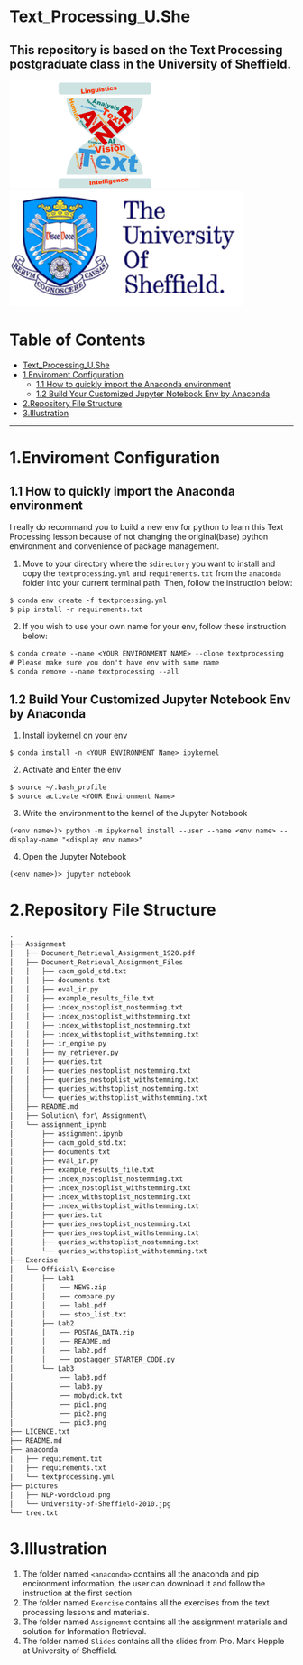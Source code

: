 Text_Processing_U.She
=========================
**This repository is based on the Text Processing postgraduate class in the University of Sheffield.** 
---

<img src="./pictures/NLP-wordcloud.png" alt="logo" style="zoom: 33%;" />

<img src="./pictures/University-of-Sheffield-2010.jpg" alt="University logo" style="zoom: 40.3%;" />

 

Table of Contents
=================

   * [Text_Processing_U.She](#text_processing_ushe)
   * [1.Enviroment Configuration](#1enviroment-configuration)
      * [1.1 How to quickly import the Anaconda environment](#11-how-to-quickly-import-the-anaconda-environment)
      * [1.2 Build Your Customized Jupyter Notebook Env by Anaconda](#12-build-your-customized-jupyter-notebook-env-by-anaconda)
   * [2.Repository File Structure](#2repository-file-structure)
   * [3.Illustration](#3illustration)
---



# 1.Enviroment Configuration

## 1.1 How to quickly import the Anaconda environment

I really do recommand you to build a new env for python to learn this Text Processing lesson because of not changing the original(base) python environment and convenience of package management.

1. Move to your directory where the `$directory` you want to install and copy the `textprocessing.yml` and `requirements.txt` from the `anaconda` folder into your current terminal path. Then, follow the instruction below: 
```shell
$ conda env create -f textprcessing.yml
$ pip install -r requirements.txt
```
2. If you wish to use your own name for your env, follow these instruction below:
```shell
$ conda create --name <YOUR ENVIRONMENT NAME> --clone textprocessing
# Please make sure you don't have env with same name
$ conda remove --name textprocessing --all
```


## 1.2 Build Your Customized Jupyter Notebook Env by Anaconda

1. Install ipykernel on your env

```shell
$ conda install -n <YOUR ENVIRONMENT Name> ipykernel
```
2. Activate and Enter the env

```shell
$ source ~/.bash_profile
$ source activate <YOUR Environment Name>
```
3. Write the environment to the kernel of the Jupyter Notebook

```shell
(<env name>)> python -m ipykernel install --user --name <env name> --display-name "<display env name>"
```
4. Open the Jupyter Notebook

```
(<env name>)> jupyter notebook
```

# 2.Repository File Structure

```
.
├── Assignment
│   ├── Document_Retrieval_Assignment_1920.pdf
│   ├── Document_Retrieval_Assignment_Files
│   │   ├── cacm_gold_std.txt
│   │   ├── documents.txt
│   │   ├── eval_ir.py
│   │   ├── example_results_file.txt
│   │   ├── index_nostoplist_nostemming.txt
│   │   ├── index_nostoplist_withstemming.txt
│   │   ├── index_withstoplist_nostemming.txt
│   │   ├── index_withstoplist_withstemming.txt
│   │   ├── ir_engine.py
│   │   ├── my_retriever.py
│   │   ├── queries.txt
│   │   ├── queries_nostoplist_nostemming.txt
│   │   ├── queries_nostoplist_withstemming.txt
│   │   ├── queries_withstoplist_nostemming.txt
│   │   └── queries_withstoplist_withstemming.txt
│   ├── README.md
│   ├── Solution\ for\ Assignment\ 
│   └── assignment_ipynb
│       ├── assignment.ipynb
│       ├── cacm_gold_std.txt
│       ├── documents.txt
│       ├── eval_ir.py
│       ├── example_results_file.txt
│       ├── index_nostoplist_nostemming.txt
│       ├── index_nostoplist_withstemming.txt
│       ├── index_withstoplist_nostemming.txt
│       ├── index_withstoplist_withstemming.txt
│       ├── queries.txt
│       ├── queries_nostoplist_nostemming.txt
│       ├── queries_nostoplist_withstemming.txt
│       ├── queries_withstoplist_nostemming.txt
│       └── queries_withstoplist_withstemming.txt
├── Exercise
│   └── Official\ Exercise
│       ├── Lab1
│       │   ├── NEWS.zip
│       │   ├── compare.py
│       │   ├── lab1.pdf
│       │   └── stop_list.txt
│       ├── Lab2
│       │   ├── POSTAG_DATA.zip
│       │   ├── README.md
│       │   ├── lab2.pdf
│       │   └── postagger_STARTER_CODE.py
│       └── Lab3
│           ├── lab3.pdf
│           ├── lab3.py
│           ├── mobydick.txt
│           ├── pic1.png
│           ├── pic2.png
│           └── pic3.png
├── LICENCE.txt
├── README.md
├── anaconda
│   ├── requirement.txt
│   ├── requirements.txt
│   └── textprocessing.yml
├── pictures
│   ├── NLP-wordcloud.png
│   └── University-of-Sheffield-2010.jpg
└── tree.txt
```

# 3.Illustration

1. The folder named `<anaconda>` contains all the anaconda and pip encironment information, the user can download it and follow the instruction at the first section
2. The folder named `Exercise` contains all the exercises from the text processing lessons and materials.
3. The folder named `Assignemnt` contains all the assignment materials and solution for Information Retrieval.
4. The folder named `Slides` contains all the slides from Pro. Mark Hepple at University of Sheffield.






